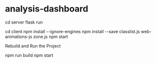 # analysis-dashboard
cd server
flask run

cd client
npm install --ignore-engines
npm install --save classlist.js web-animations-js zone.js
npm start


Rebuild and Run the Project

npm run build
npm start
